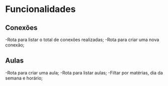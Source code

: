 # Funcionalidades

## Conexões
 -Rota para listar o total de conexões realizadas;
 -Rota para criar uma nova conexão;

## Aulas
-Rota para criar uma aula;
-Rota para listar aulas;
 -Filtar por matérias, dia da semana e horário;